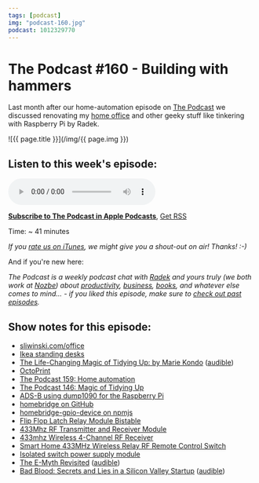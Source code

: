 ```yaml
---
tags: [podcast]
img: "podcast-160.jpg"
podcast: 1012329770
---
```


# The Podcast #160 - Building with hammers

Last month after our home-automation episode on [The Podcast][p] we discussed renovating my [home office](/office) and other geeky stuff like tinkering with Raspberry Pi by Radek.

<!--More-->

![{{ page.title }}](/img/{{ page.img }})

## Listen to this week's episode:

<audio controls>
<source src="https://files.nozbe.com/podcast/160.mp3" type="audio/mpeg">
</audio>

**[Subscribe to The Podcast in Apple Podcasts][i]**, [Get RSS][rss]

Time: ~ 41 minutes

*If you [rate us on iTunes][i], we might give you a shout-out on air! Thanks! :-)*

And if you're new here:

*The Podcast is a weekly podcast chat with [Radek][r] and yours truly (we both work at [Nozbe][n]) about [productivity](/productivity), [business](/business), [books](/books), and whatever else comes to mind… - if you liked this episode, make sure to [check out past episodes](/podcast).*

## Show notes for this episode:

  * [sliwinski.com/office](https://sliwinski.com/office/)
  * [Ikea standing desks](https://www.ikea.com/gb/en/products/desks/office-desks/standing-desks-1364384236922/)
  * [The Life-Changing Magic of Tidying Up: by Marie Kondo](https://www.amazon.com/gp/product/B00KK0PICK/) ([audible](https://www.audible.com/pd/The-Life-Changing-Magic-of-Tidying-Audiobook/B01M03NLJY))
  * [OctoPrint](https://octoprint.org/)
  * [The Podcast 159: Home automation](/podcast-159)
  * [The Podcast 146: Magic of Tidying Up](/podcast-146)
  * [ADS-B using dump1090 for the Raspberry Pi](http://www.satsignal.eu/raspberry-pi/dump1090.html)
  * [homebridge on GitHub](https://github.com/nfarina/homebridge)
  * [homebridge-gpio-device on npmjs](https://www.npmjs.com/package/homebridge-gpio-device)
  * [Flip Flop Latch Relay Module Bistable](https://pl.aliexpress.com/item/Modu-Przeka-nikowy-5-V-Flip-Flop-Zatrzask-IO25A01-Bistable-samoblokuj-cy-Prze-cznik-Niskiego-impulsu/32835628120.html)
  * [433Mhz RF Transmitter and Receiver Module](https://pl.aliexpress.com/item/RF-wireless-receiver-module-transmitter-module-board-Ordinary-super-regeneration-315-433MHZ-DC5V-ASK-OOK-for/32298304710.html)
  * [433mhz Wireless 4-Channel RF Receiver](https://pl.aliexpress.com/item/Hot-433-mhz-Odbiornik-Bezprzewodowy-4-Kana-RF-1527-Kod-Uczenia-Modu-Dekoder-Do-Zdalnego-Sterowania/32888969634.html)
  * [Smart Home 433MHz Wireless Relay RF Remote Control Switch](https://pl.aliexpress.com/item/Smart-Home-DC-12V-220V-10A-315-433MHz-Channel-Wireless-Relay-RF-Remote-Control-Switch-Heterodyne/32911073620.html?spm=a2g17.10010108.1000016.1.3d3d3103hJJXWk&isOrigTitle=true)
  * [Isolated switch power supply module](https://pl.aliexpress.com/item/2pcs-5V700mA-3-5W-isolated-switch-power-supply-module-AC-DC-buck-step-down-module-220V/32697927668.html)
  * [The E-Myth Revisited](https://www.amazon.com/Myth-Revisited-Small-Businesses-About/dp/0887307280/) ([audible](https://www.audible.com/pd/The-E-Myth-Revisited-Audiobook/B002V1LGZE))
  * [Bad Blood: Secrets and Lies in a Silicon Valley Startup](https://www.amazon.com/Bad-Blood-Secrets-Silicon-Startup/dp/152473165X/) ([audible](https://www.audible.com/pd/Bad-Blood-Audiobook/B07C8GVTB5))



[y]: https://michael.gratis/thepodcastyt
[rss]: https://thepodcast.fm/episodes?format=RSS
[e]: /podcast-160

[p]: /podcast
[n]: https://michael.gratis/nozbe
[r]: https://michael.gratis/radex
[i]: https://michael.gratis/thepodcast
[o]: https://michael.gratis/ipadonly

